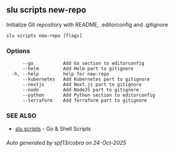 ## slu scripts new-repo

Initialize Git repository with README, .editorconfig and .gitignore

```
slu scripts new-repo [flags]
```

### Options

```
      --go           Add Go section to editorconfig
      --helm         Add Helm part to gitignore
  -h, --help         help for new-repo
      --kubernetes   Add Kubernetes part to gitignore
      --nextjs       Add Next.js part to gitignore
      --node         Add NodeJS part to gitignore
      --python       Add Python section to editorconfig
      --terraform    Add Terraform part to gitignore
```

### SEE ALSO

* [slu scripts](slu_scripts.md)	 - Go & Shell Scripts

###### Auto generated by spf13/cobra on 24-Oct-2025
